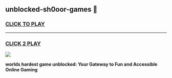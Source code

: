 
## unblocked-sh0oor-games 👋
<h3>
<a href="https://premium.freeplayer.one?title=unblocked-sh0oor-games&ref=14F">CLICK TO PLAY</a></h3>
<hr>

<h3>
<a href="https://premium.freeplayer.one?title=unblocked-sh0oor-games&ref=14F">CLICK 2 PLAY</a>
  
</h3>

<a href="https://premium.freeplayer.one?title=unblocked-sh0oor-games&ref=12F/"><img src="https://clearcache.store/games.png"></a>


**worlds hardest game unblocked: Your Gateway to Fun and Accessible Online Gaming**

